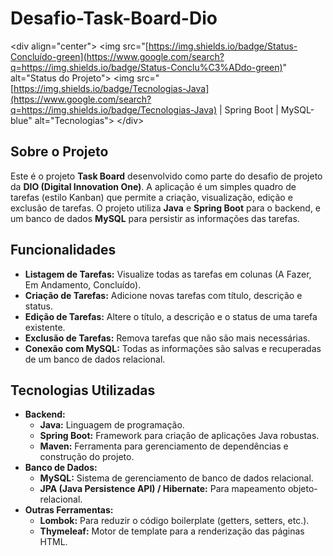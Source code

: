 
# Desafio-Task-Board-Dio

\<div align="center"\>
\<img src="[https://img.shields.io/badge/Status-Concluído-green](https://www.google.com/search?q=https://img.shields.io/badge/Status-Conclu%C3%ADdo-green)" alt="Status do Projeto"\>
\<img src="[https://img.shields.io/badge/Tecnologias-Java](https://www.google.com/search?q=https://img.shields.io/badge/Tecnologias-Java) | Spring Boot | MySQL-blue" alt="Tecnologias"\>
\</div\>

## Sobre o Projeto

Este é o projeto **Task Board** desenvolvido como parte do desafio de projeto da **DIO (Digital Innovation One)**. A aplicação é um simples quadro de tarefas (estilo Kanban) que permite a criação, visualização, edição e exclusão de tarefas. O projeto utiliza **Java** e **Spring Boot** para o backend, e um banco de dados **MySQL** para persistir as informações das tarefas.

## Funcionalidades

  * **Listagem de Tarefas:** Visualize todas as tarefas em colunas (A Fazer, Em Andamento, Concluído).
  * **Criação de Tarefas:** Adicione novas tarefas com título, descrição e status.
  * **Edição de Tarefas:** Altere o título, a descrição e o status de uma tarefa existente.
  * **Exclusão de Tarefas:** Remova tarefas que não são mais necessárias.
  * **Conexão com MySQL:** Todas as informações são salvas e recuperadas de um banco de dados relacional.

## Tecnologias Utilizadas

  * **Backend:**
      * **Java:** Linguagem de programação.
      * **Spring Boot:** Framework para criação de aplicações Java robustas.
      * **Maven:** Ferramenta para gerenciamento de dependências e construção do projeto.
  * **Banco de Dados:**
      * **MySQL:** Sistema de gerenciamento de banco de dados relacional.
      * **JPA (Java Persistence API) / Hibernate:** Para mapeamento objeto-relacional.
  * **Outras Ferramentas:**
      * **Lombok:** Para reduzir o código boilerplate (getters, setters, etc.).
      * **Thymeleaf:** Motor de template para a renderização das páginas HTML.

